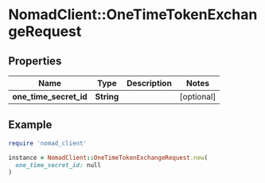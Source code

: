 # NomadClient::OneTimeTokenExchangeRequest

## Properties

| Name | Type | Description | Notes |
| ---- | ---- | ----------- | ----- |
| **one_time_secret_id** | **String** |  | [optional] |

## Example

```ruby
require 'nomad_client'

instance = NomadClient::OneTimeTokenExchangeRequest.new(
  one_time_secret_id: null
)
```

